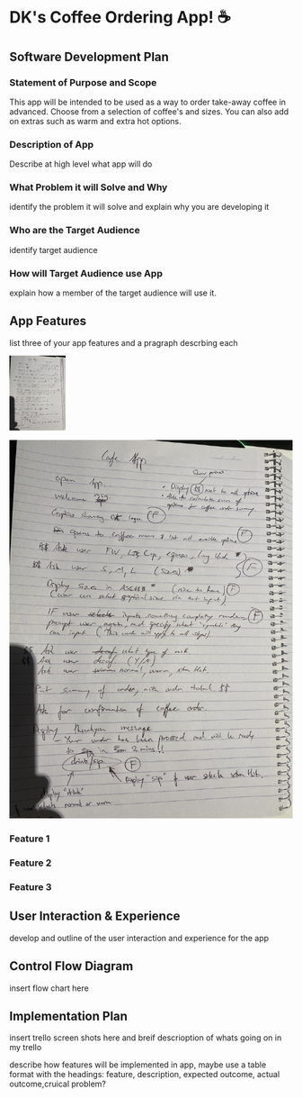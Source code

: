 # DK's Coffee Ordering App! ☕️

## Software Development Plan

### Statement of Purpose and Scope

This app will be intended to be used as a way to order take-away coffee in advanced. Choose from a selection of coffee's and sizes. You can also add on extras such as warm and extra hot options. 

### Description of App

Describe at high level what app will do

### What Problem it will Solve and Why

identify the problem it will solve and explain why you are developing it

### Who are the Target Audience

identify target audience

### How will Target Audience use App

explain how a member of the target audience will use it.

## App Features



list three of your app features and a pragraph descrbing each

<img src="docs/highlevel.jpg" width="100">

![](docs/highlevel.jpg)


### Feature 1

### Feature 2

### Feature 3

## User Interaction & Experience

develop and outline of the user interaction and experience for the app

## Control Flow Diagram

insert flow chart here

## Implementation Plan

insert trello screen shots here and breif descrioption of whats going on in my trello 

describe how features will be implemented in app, maybe use a table format with the headings: feature, description, expected outcome, actual outcome,cruical problem?

